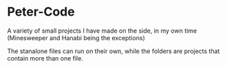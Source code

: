 # Peter-Code
A variety of small projects I have made on the side, in my own time (Minesweeper and Hanabi being the exceptions)

The stanalone files can run on their own, while the folders are projects that contain more than one file.
